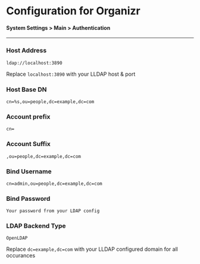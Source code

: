 # Configuration for Organizr
####  System Settings > Main > Authentication
---

### Host Address
```
ldap://localhost:3890
```
Replace `localhost:3890` with your LLDAP host & port

### Host Base DN
```
cn=%s,ou=people,dc=example,dc=com
```

### Account prefix
```
cn=
```

### Account Suffix
```
,ou=people,dc=example,dc=com
```

### Bind Username
```
cn=admin,ou=people,dc=example,dc=com
```

### Bind Password
```
Your password from your LDAP config
```
### LDAP Backend Type
```
OpenLDAP
```

Replace `dc=example,dc=com` with your LLDAP configured domain for all occurances
